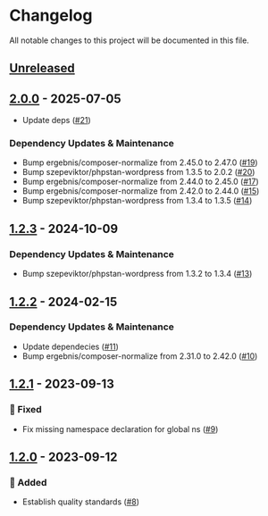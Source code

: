# Changelog

All notable changes to this project will be documented in this file.

## [Unreleased](https://github.com/figuren-theater/phpstan/compare/2.0.0...HEAD)

## [2.0.0](https://github.com/figuren-theater/phpstan/compare/1.2.3...2.0.0) - 2025-07-05

- Update deps ([#21](https://github.com/figuren-theater/phpstan/pull/21))

### Dependency Updates & Maintenance

- Bump ergebnis/composer-normalize from 2.45.0 to 2.47.0 ([#19](https://github.com/figuren-theater/phpstan/pull/19))
- Bump szepeviktor/phpstan-wordpress from 1.3.5 to 2.0.2 ([#20](https://github.com/figuren-theater/phpstan/pull/20))
- Bump ergebnis/composer-normalize from 2.44.0 to 2.45.0 ([#17](https://github.com/figuren-theater/phpstan/pull/17))
- Bump ergebnis/composer-normalize from 2.42.0 to 2.44.0 ([#15](https://github.com/figuren-theater/phpstan/pull/15))
- Bump szepeviktor/phpstan-wordpress from 1.3.4 to 1.3.5 ([#14](https://github.com/figuren-theater/phpstan/pull/14))

## [1.2.3](https://github.com/figuren-theater/phpstan/compare/1.2.2...1.2.3) - 2024-10-09

### Dependency Updates & Maintenance

- Bump szepeviktor/phpstan-wordpress from 1.3.2 to 1.3.4 ([#13](https://github.com/figuren-theater/phpstan/pull/13))

## [1.2.2](https://github.com/figuren-theater/phpstan/compare/1.2.1...1.2.2) - 2024-02-15

### Dependency Updates & Maintenance

- Update dependecies ([#11](https://github.com/figuren-theater/phpstan/pull/11))
- Bump ergebnis/composer-normalize from 2.31.0 to 2.42.0 ([#10](https://github.com/figuren-theater/phpstan/pull/10))

## [1.2.1](https://github.com/figuren-theater/phpstan/compare/1.2.0...1.2.1) - 2023-09-13

### 🐛 Fixed

- Fix missing namespace declaration for global ns ([#9](https://github.com/figuren-theater/phpstan/pull/9))

## [1.2.0](https://github.com/figuren-theater/phpstan/compare/1.1.3...1.2.0) - 2023-09-12

### 🚀 Added

- Establish quality standards ([#8](https://github.com/figuren-theater/phpstan/pull/8))
